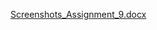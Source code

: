 [Screenshots_Assignment_9.docx](https://github.com/user-attachments/files/17831603/Screenshots_Assignment_9.docx)

